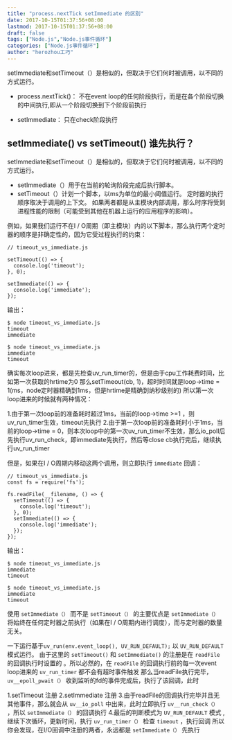 ```yaml
---
title: "process.nextTick setImmediate 的区别"
date: 2017-10-15T01:37:56+08:00
lastmod: 2017-10-15T01:37:56+08:00
draft: false
tags: ["Node.js","Node.js事件循环"]
categories: ["Node.js事件循环"]
author: "herozhou工巧"
---
```


setImmediate和setTimeout（）是相似的，但取决于它们何时被调用，以不同的方式运行。

 <!--more-->

* process.nextTick()： 不在event loop的任何阶段执行，而是在各个阶段切换的中间执行,即从一个阶段切换到下个阶段前执行

* setImmediate： 只在check阶段执行


## setImmediate() vs setTimeout() 谁先执行？
setImmediate和setTimeout（）是相似的，但取决于它们何时被调用，以不同的方式运行。

* setImmediate（）用于在当前的轮询阶段完成后执行脚本。
* setTimeout（）计划一个脚本，以ms为单位的最小阈值运行。
定时器的执行顺序取决于调用的上下文。 如果两者都是从主模块内部调用，那么时序将受到进程性能的限制（可能受到其他在机器上运行的应用程序的影响）。

例如，如果我们运行不在I / O周期（即主模块）内的以下脚本，那么执行两个定时器的顺序是非确定性的，因为它受过程执行的约束：
```
// timeout_vs_immediate.js

setTimeout(() => {
  console.log('timeout');
}, 0);

setImmediate(() => {
  console.log('immediate');
});
```
输出：
```
$ node timeout_vs_immediate.js
timeout
immediate

$ node timeout_vs_immediate.js
immediate
timeout
```
确实每次loop进来，都是先检查uv_run_timer的，但是由于cpu工作耗费时间，比如第一次获取的hrtime为0
那么setTimeout(cb, 1)，超时时间就是loop->time = 1(ms，node定时器精确到1ms，但是hrtime是精确到纳秒级别的)
所以第一次loop进来的时候就有两种情况：

1.由于第一次loop前的准备耗时超过1ms，当前的loop->time >=1 ，则uv_run_timer生效，timeout先执行
2.由于第一次loop前的准备耗时小于1ms，当前的loop->time = 0，则本次loop中的第一次uv_run_timer不生效，那么io_poll后先执行uv_run_check，即immediate先执行，然后等close cb执行完后，继续执行uv_run_timer


但是，如果在I / O周期内移动这两个调用，则立即执行 ```immediate``` 回调：
```
// timeout_vs_immediate.js
const fs = require('fs');

fs.readFile(__filename, () => {
  setTimeout(() => {
    console.log('timeout');
  }, 0);
  setImmediate(() => {
    console.log('immediate');
  });
});
```
输出：
```
$ node timeout_vs_immediate.js
immediate
timeout

$ node timeout_vs_immediate.js
immediate
timeout
```
使用 ```setImmediate（）``` 而不是 ```setTimeout（）``` 的主要优点是 ```setImmediate（）``` 将始终在任何定时器之前执行（如果在I / O周期内进行调度），而与定时器的数量无关。

一下运行基于```uv_run(env.event_loop(), UV_RUN_DEFAULT);``` 以 ```UV_RUN_DEFAULT``` 模式运行。
由于这里的 ```setTimeout()``` 和 ```setImmediate()``` 的注册是在 ```readFile``` 的回调执行时设置的
。所以必然的，在 ```readFile``` 的回调执行前的每一次event loop进来的 ```uv_run_timer``` 都不会有超时事件触发
那么当readFile执行完毕，```uv__epoll_pwait（）``` 收到监听的fd的事件完成后，执行了该回调，此时

1.setTimeout 注册
2.setImmediate 注册
3.由于readFile的回调执行完毕并且无其他事件，那么就会从 ```uv__io_poll``` 中出来，此时立即执行 ```uv__run_check（）``` ，所以 ```setImmediate（）``` 的回调执行
4.最后的判断模式为 ```UV_RUN_DEFAULT``` 模式 ,继续下次循环，更新时间，执行 ```uv_run_timer（）``` 检查 ```timeout``` ，执行回调
所以你会发现，在I/O回调中注册的两者，永远都是 ```setImmediate（）``` 先执行

